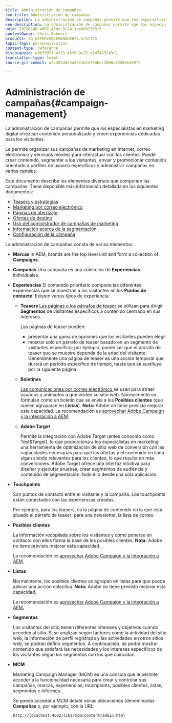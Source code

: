 ```yaml
---
title: Administración de campañas
seo-title: Administración de campañas
description: La administración de campañas permite que los especialistas en marketing digital ofrezcan contenido personalizado y creen experiencias dedicadas para los visitantes. Le permite organizar sus campañas de marketing en Internet, correo electrónico y servicios móviles para interactuar con los clientes.
seo-description: La administración de campañas permite que los especialistas en marketing digital ofrezcan contenido personalizado y creen experiencias dedicadas para los visitantes. Le permite organizar sus campañas de marketing en Internet, correo electrónico y servicios móviles para interactuar con los clientes.
uuid: 202d614b-a607-45de-8c24-1ee66b230315
contentOwner: Chris Bohnert
products: SG_EXPERIENCEMANAGER/6.5/SITES
topic-tags: personalization
content-type: reference
discoiquuid: e8b70971-4f23-45f8-8c23-e147413243c2
translation-type: tm+mt
source-git-commit: a3c303d4e3a85e1b2e794bec2006c335056309fb

---
```



# Administración de campañas{#campaign-management}

La administración de campañas permite que los especialistas en marketing digital ofrezcan contenido personalizado y creen experiencias dedicadas para los visitantes.

Le permite organizar sus campañas de marketing en Internet, correo electrónico y servicios móviles para interactuar con los clientes. Puede crear contenido, segmentar a los visitantes, enviar y promocionar contenido orientado a perfiles de usuario específicos y administrar campañas en varios canales.

Este documento describe los elementos diversos que componen las campañas. Tiene disponible más información detallada en los siguientes documentos:

* [Teasers y estrategias](/help/sites-classic-ui-authoring/classic-personalization-campaigns-teasers-strategy.md)
* [Marketing por correo electrónico](/help/sites-classic-ui-authoring/classic-personalization-campaigns-email.md)
* [Páginas de aterrizaje](/help/sites-classic-ui-authoring/classic-personalization-campaigns-landingpage.md)
* [Ofertas de destino](/help/sites-classic-ui-authoring/classic-personalization-campaigns-target-offers.md)
* [Uso del administrador de campañas de marketing](/help/sites-classic-ui-authoring/classic-personalization-campaigns-mktg-manager.md)
* [Información acerca de la segmentación](/help/sites-classic-ui-authoring/classic-personalization-campaigns-segmentation.md)
* [Configuración de la campaña](/help/sites-classic-ui-authoring/classic-personalization-campaigns-setting-up-your.md)

La administración de campañas consta de varios elementos:

* **Marcas**
In AEM, brands are the top level unit and form a collection of **Campaigns**.

* **Campañas** Una campaña es una colección de **Experiencias** individuales.

* **Experiencias** El contenido prioritario compone las diferentes experiencias que se muestran a los visitantes en los **Puntos de contacto**. Existen varios tipos de experiencia:

   * **Teasers**
      [Las páginas o los párrafos de teaser](#teasers) se utilizan para dirigir **Segmentos** de visitantes específicos a contenido centrado en sus intereses.

      Las páginas de teaser pueden:

      * presentar una gama de opciones que los visitantes pueden elegir
      * mostrar solo un párrafo de teaser basado en un segmento de visitantes específico; por ejemplo, puede ser que el párrafo de teaser que se muestre dependa de la edad del visitante.
      Generalmente una página de teaser es una acción temporal que durará un período específico de tiempo, hasta que se sustituya por la siguiente página.

   * **Boletines**

      [Las comunicaciones por correo electrónico ](#emailmarketing) se usan para atraer usuarios y animarlos a que visiten su sitio web. Normalmente se formulan como un boletín que se envía a los **Posibles clientes** (que suelen agruparse en **Listas**). **Nota:** Adobe no tiene previsto mejorar esta capacidad. La recomendación es [ aprovechar Adobe Campaign y la integración a AEM](/help/sites-administering/campaign.md).

   * **Adobe Target**

      Permite la integración con Adobe Target (antes conocido como Test&amp;Target), lo que proporciona a los especialistas en marketing una herramienta de optimización de sitio web de conversión con las capacidades necesarias para que las ofertas y el contenido en línea sigan siendo relevantes para los clientes, lo que resulta en más conversiones. Adobe Target ofrece una interfaz intuitiva para diseñar y ejecutar pruebas, crear segmentos de audiencia y contenido de segmentación, todo ello desde una sola aplicación.


* **Touchpoints**

   Son puntos de contacto entre el visitante y la campaña. Los touchpoints están conectados con las experiencias creadas.

   Por ejemplo, para los teasers, es la página de contenido en la que está situado el párrafo de teaser; para una newsletter, la lista de correo.

* **Posibles clientes**

   La información recopilada sobre los visitantes y cómo ponerse en contacto con ellos forma la base de los posibles clientes. **Nota:** Adobe no tiene previsto mejorar esta capacidad.

   La recomendación es [ aprovechar Adobe Campaign y la integración a AEM](/help/sites-administering/campaign.md).

* **Listas**

   Normalmente, los posibles clientes se agrupan en listas para que pueda aplicar una acción colectiva. **Nota:** Adobe no tiene previsto mejorar esta capacidad.

   La recomendación es [ aprovechar Adobe Campaign y la integración a AEM.](/help/sites-administering/campaign.md)

* **Segmentos**

   Los visitantes del sitio tienen diferentes intereses y objetivos cuando acceden al sitio. Si se analizan según factores como la actividad del sitio web, la información de perfil registrada y las actividades en otros sitios web, se podrán definir segmentos. A continuación, se podrá mostrar contenido que satisfará las necesidades y los intereses específicos de los visitantes según los segmentos con los que coincidan.

* **MCM**

   Marketing Campaign Manager (MCM) es una consola que le permite acceder a la funcionalidad necesaria para crear y controlar sus campañas, marcas, experiencias, touchpoints, posibles clientes, listas, segmentos e informes.

   Se puede acceder a MCM desde varias ubicaciones (denominadas **Campañas** o, por ejemplo, con la URL:

   `http://localhost:4502/libs/mcm/content/admin.html`

